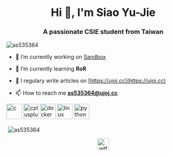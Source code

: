 <h1 align="center">Hi 👋, I'm Siao Yu-Jie</h1>
<h3 align="center">A passionate CSIE student from Taiwan</h3>

<p align="left"> <img src="https://komarev.com/ghpvc/?username=as535364" alt="as535364" /> </p>

- 🔭 I’m currently working on [Sandbox](https://github.com/Normal-OJ/Sandbox)

- 🌱 I’m currently learning **RoR**

- 📝 I regulary write articles on [https://ujoj.cc](https://ujoj.cc)

- 📫 How to reach me **as535364@ujoj.cc**

<p align="left"><img src="https://devicons.github.io/devicon/devicon.git/icons/c/c-original.svg" alt="c" width="40" height="40"/> <img src="https://devicons.github.io/devicon/devicon.git/icons/cplusplus/cplusplus-original.svg" alt="cplusplus" width="40" height="40"/> <img src="https://devicons.github.io/devicon/devicon.git/icons/docker/docker-original-wordmark.svg" alt="docker" width="40" height="40"/> <img src="https://devicons.github.io/devicon/devicon.git/icons/linux/linux-original.svg" alt="linux" width="40" height="40"/> <img src="https://devicons.github.io/devicon/devicon.git/icons/python/python-original.svg" alt="python" width="40" height="40"/></p><p>&nbsp;<img align="center" src="https://github-readme-stats.vercel.app/api?username=as535364&show_icons=true" alt="as535364" /></p>

<p align="center">
<a href="https://fb.com/wtfcmnc" target="blank"><img align="center" src="https://cdn.jsdelivr.net/npm/simple-icons@3.0.1/icons/facebook.svg" alt="wtfcmnc" height="30" width="30" /></a>
</p>
